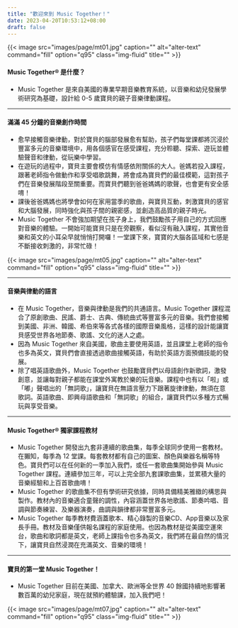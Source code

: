 ```yaml
---
title: "歡迎來到 Music Together！"
date: 2023-04-20T10:53:12+08:00
draft: false
---
```


{{< image src="images/page/mt01.jpg" caption="" alt="alter-text" command="fill" option="q95" class="img-fluid" title="" >}}

#### Music Together® 是什麼？
* Music Together 是來自美國的專業早期音樂教育系統，以音樂和幼兒發展學術研究為基礎，設計給 0-5 歲寶貝的親子音樂律動課程。

---

#### 滿滿 45 分鐘的音樂創作時間
* 愈早接觸音樂律動，對於寶貝的腦部發展愈有幫助，孩子們每堂課都將沉浸於豐富多元的音樂環境中，用各個感官在感受課程，充分聆聽、探索、遊玩並體驗聲音和律動，從玩樂中學習。
* 在遊玩的過程中，寶貝主要會模仿有情感依附關係的大人。爸媽若投入課程，跟著老師指令做動作和享受唱歌跳舞，將會成為寶貝們的最佳模範，這對孩子們在音樂發展階段至關重要。而寶貝們聽到爸爸媽媽的歌聲，也會更有安全感唷！
* 課後爸爸媽媽也將學會如何在家用當季的歌曲，與寶貝互動，刺激寶貝的感官和大腦發展，同時強化與孩子間的親密感，並創造高品質的親子時光。
* Music Together 不會強加期望在孩子身上，我們鼓勵孩子用自己的方式回應對音樂的體驗。一開始可能寶貝只是在旁觀察，看似沒有融入課程，其實他音樂和英文的小耳朵早就悄悄打開囉！一堂課下來，寶寶的大腦各區域和七感是不斷接收刺激的，非常忙碌！

{{< image src="images/page/mt05.jpg" caption="" alt="alter-text" command="fill" option="q95" class="img-fluid" title="" >}}

---

#### 音樂與律動的語言
* 在 Music Together，音樂與律動是我們的共通語言。Music Together 課程混合了原創歌曲、民謠、爵士、古典、傳統曲式等豐富多元的音樂。我們會接觸到美國、非洲、韓國、希伯來等各式各樣的國際音樂風格，這樣的設計能讓寶貝感受世界各地節奏、歌謠、文化的迷人之處。
* 因為 Music Together 來自美國，歌曲主要使用英語，並且課堂上老師的指令也多為英文，寶貝們會直接透過歌曲接觸英語，有助於英語方面預備技能的發展。
* 除了唱英語歌曲外，Music Together 也鼓勵寶貝們以母語創作新歌詞，激發創意，並讓每對親子都能在課堂外寓教於樂的玩音樂。課程中也有以「啦」或「嘟」聲唱出的「無詞歌」，讓寶貝在無語言壓力下跟著旋律律動，無須在意歌詞。英語歌曲、即興母語歌曲和「無詞歌」的組合，讓寶貝們以多種方式暢玩與享受音樂。

---

#### Music Together® 獨家課程教材
* Music Together 開發出九套非連續的歌曲集，每季全球同步使用一套教材。在獺知，每季為 12 堂課。每套教材都有自己的圖案、顏色與樂器名稱等特色。寶貝們可以在任何新的一季加入我們，或任一套歌曲集開始參與 Music Together 課程。連續參加三年，可以上完全部九套課歌曲集，並累積大量的音樂經驗和上百首歌曲唷！
* Music Together 的歌曲集不但有學術研究依據，同時具備精美雅緻的構思與製作。教材內的音樂適合童聲的調性，內容涵蓋世界各地歌謠、節奏吟唱、音調與節奏練習、及樂器演奏，曲調與韻律都非常豐富多元。
* Music Together 每季教材費涵蓋歌本、精心錄製的音樂CD、App音樂以及家長手冊。教材及音樂僅供報名課程的家庭使用。也因為教材是從美國空運來台，歌曲和歌詞都是英文，老師上課指令也多為英文，我們將在最自然的情況下，讓寶貝自然浸潤在充滿英文、音樂的環境！

---

#### 寶貝的第一堂 Music Together！
* Music Together 目前在美國、加拿大、歐洲等全世界 40 餘國持續地影響著數百萬的幼兒家庭，現在就預約體驗課，加入我們吧！

{{< image src="images/page/mt07.jpg" caption="" alt="alter-text" command="fill" option="q95" class="img-fluid" title="" >}}